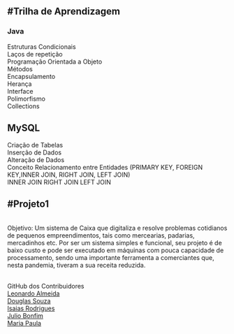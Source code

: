 <h2>#Trilha de Aprendizagem</h2>
<h3>Java</h3>
Estruturas Condicionais</br>
Laços de repetição</br>
Programação Orientada a Objeto</br>
Métodos</br>
Encapsulamento</br>
Herança</br>
Interface</br>
Polimorfismo</br>
Collections</br>

<h2>MySQL</h2>
Criação de Tabelas</br>
Inserção de Dados </br>
Alteração de Dados </br>
Conceito Relacionamento entre Entidades (PRIMARY KEY, FOREIGN KEY,INNER JOIN, RIGHT JOIN, LEFT JOIN)</br>
INNER JOIN RIGHT JOIN LEFT JOIN</br>

<h2>#Projeto1</h2></br>
Objetivo: 
Um sistema de Caixa que digitaliza e resolve problemas cotidianos de pequenos empreendimentos,
tais como mercearias, padarias, mercadinhos etc. Por ser um sistema simples e funcional, 
seu projeto é de baixo custo e pode ser executado em máquinas com pouca capacidade de processamento, 
sendo uma importante ferramenta a comerciantes que, nesta pandemia, tiveram a sua receita reduzida.

 </br>GitHub dos Contribuidores</br>
<a href= "https://github.com/leo-nardow" target ="blank">Leonardo Almeida</a></br>
<a href = "https://github.com/snaiter0" target ="_blank"> Douglas Souza</a></br>
<a href = "https://github.com/isaiaszanoni" target ="_blank"> Isaias Rodrigues</a></br>
<a href = "https://github.com/JulioBonffim" target ="_blank"> Julio Bonfim </a></br>
<a href = "https://github.com/MariaPaulaBernardes" target ="_blank"> Maria Paula</a></br>
